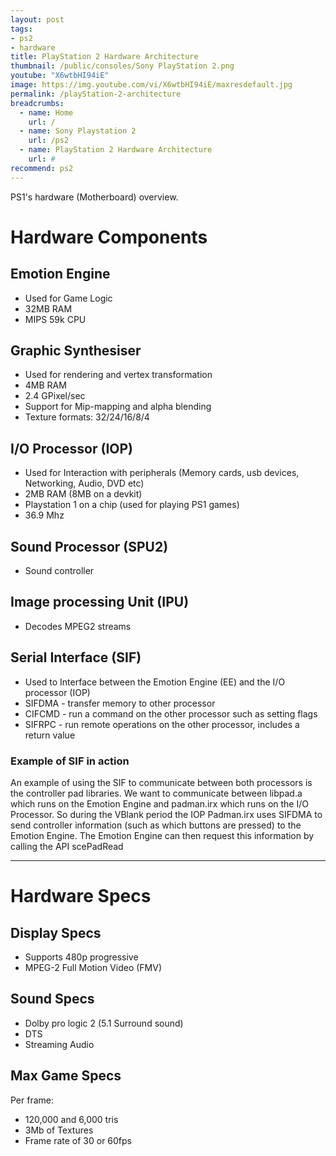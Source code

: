 ```yaml
---
layout: post
tags: 
- ps2
- hardware
title: PlayStation 2 Hardware Architecture
thumbnail: /public/consoles/Sony PlayStation 2.png
youtube: "X6wtbHI94iE"
image: https://img.youtube.com/vi/X6wtbHI94iE/maxresdefault.jpg
permalink: /playStation-2-architecture
breadcrumbs:
  - name: Home
    url: /
  - name: Sony Playstation 2
    url: /ps2
  - name: PlayStation 2 Hardware Architecture
    url: #
recommend: ps2
---
```

PS1's hardware (Motherboard) overview. 

# Hardware Components

## Emotion Engine
* Used for Game Logic
* 32MB RAM
* MIPS 59k CPU

## Graphic Synthesiser
* Used for rendering and vertex transformation
* 4MB RAM
* 2.4 GPixel/sec
* Support for Mip-mapping and alpha blending
* Texture formats: 32/24/16/8/4

## I/O Processor (IOP)
* Used for Interaction with peripherals (Memory cards, usb devices, Networking, Audio, DVD etc)
* 2MB RAM (8MB on a devkit)
* Playstation 1 on a chip (used for playing PS1 games)
* 36.9 Mhz

## Sound Processor (SPU2)
* Sound controller

## Image processing Unit (IPU)
* Decodes MPEG2 streams

## Serial Interface (SIF)
* Used to Interface between the Emotion Engine (EE) and the I/O processor (IOP)
* SIFDMA - transfer memory to other processor
* CIFCMD - run a command on the other processor such as setting flags
* SIFRPC - run remote operations on the other processor, includes a return value

### Example of SIF in action
An example of using the SIF to communicate between both processors is the controller pad libraries. We want to communicate between libpad.a which runs on the Emotion Engine and padman.irx which runs on the I/O Processor.
So during the VBlank period the IOP Padman.irx uses SIFDMA to send controller information (such as which buttons are pressed) to the Emotion Engine.
The Emotion Engine can then request this information by calling the API scePadRead

---

# Hardware Specs

## Display Specs
 - Supports 480p progressive
 - MPEG-2 Full Motion Video (FMV)
 
## Sound Specs
- Dolby pro logic 2 (5.1 Surround sound)
- DTS
- Streaming Audio

## Max Game Specs
Per frame:
 - 120,000 and 6,000 tris
 - 3Mb of Textures 
 - Frame rate of 30 or 60fps

 
 

